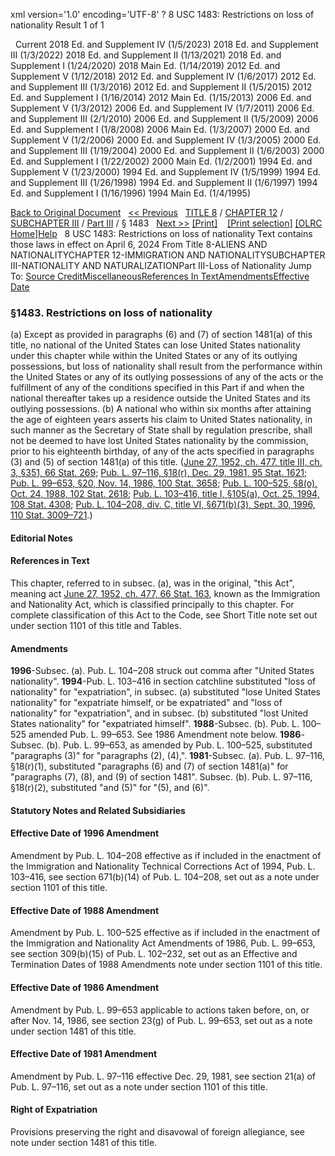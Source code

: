 xml version='1.0' encoding='UTF-8' ?
8 USC 1483: Restrictions on loss of nationality
 Result 1 of 1
 
  
  Current
2018 Ed. and Supplement IV (1/5/2023)
2018 Ed. and Supplement III (1/3/2022)
2018 Ed. and Supplement II (1/13/2021)
2018 Ed. and Supplement I (1/24/2020)
2018 Main Ed. (1/14/2019)
2012 Ed. and Supplement V (1/12/2018)
2012 Ed. and Supplement IV (1/6/2017)
2012 Ed. and Supplement III (1/3/2016)
2012 Ed. and Supplement II (1/5/2015)
2012 Ed. and Supplement I (1/16/2014)
2012 Main Ed. (1/15/2013)
2006 Ed. and Supplement V (1/3/2012)
2006 Ed. and Supplement IV (1/7/2011)
2006 Ed. and Supplement III (2/1/2010)
2006 Ed. and Supplement II (1/5/2009)
2006 Ed. and Supplement I (1/8/2008)
2006 Main Ed. (1/3/2007)
2000 Ed. and Supplement V (1/2/2006)
2000 Ed. and Supplement IV (1/3/2005)
2000 Ed. and Supplement III (1/19/2004)
2000 Ed. and Supplement II (1/6/2003)
2000 Ed. and Supplement I (1/22/2002)
2000 Main Ed. (1/2/2001)
1994 Ed. and Supplement V (1/23/2000)
1994 Ed. and Supplement IV (1/5/1999)
1994 Ed. and Supplement III (1/26/1998)
1994 Ed. and Supplement II (1/6/1997)
1994 Ed. and Supplement I (1/16/1996)
1994 Main Ed. (1/4/1995)
  
 
  
[Back to Original Document](/view.xhtml;jsessionid=7D6C666C59B32C27CF0664163824589D)
 
[<< Previous](#)
  
 [TITLE 8](/view.xhtml;jsessionid=7D6C666C59B32C27CF0664163824589D?req=granuleid%3AUSC-prelim-title8&saved=%7CZ3JhbnVsZWlkOlVTQy1wcmVsaW0tdGl0bGU4LXNlY3Rpb24xNDgz%7C%7C%7C0%7Cfalse%7Cprelim&edition=prelim) / [CHAPTER 12](/view.xhtml;jsessionid=7D6C666C59B32C27CF0664163824589D?req=granuleid%3AUSC-prelim-title8-chapter12&saved=%7CZ3JhbnVsZWlkOlVTQy1wcmVsaW0tdGl0bGU4LXNlY3Rpb24xNDgz%7C%7C%7C0%7Cfalse%7Cprelim&edition=prelim) / [SUBCHAPTER III](/view.xhtml;jsessionid=7D6C666C59B32C27CF0664163824589D?req=granuleid%3AUSC-prelim-title8-chapter12-subchapter3&saved=%7CZ3JhbnVsZWlkOlVTQy1wcmVsaW0tdGl0bGU4LXNlY3Rpb24xNDgz%7C%7C%7C0%7Cfalse%7Cprelim&edition=prelim) / [Part III](/view.xhtml;jsessionid=7D6C666C59B32C27CF0664163824589D?req=granuleid%3AUSC-prelim-title8-chapter12-subchapter3-part3&saved=%7CZ3JhbnVsZWlkOlVTQy1wcmVsaW0tdGl0bGU4LXNlY3Rpb24xNDgz%7C%7C%7C0%7Cfalse%7Cprelim&edition=prelim) / § 1483
  
 [Next >>](#)
[[Print]](#)
   
 [[Print selection]](#)
[[OLRC Home]](/browse.xhtml;jsessionid=7D6C666C59B32C27CF0664163824589D)[Help](/navHelp.xhtml;jsessionid=7D6C666C59B32C27CF0664163824589D)
 
8 USC 1483: Restrictions on loss of nationality
Text contains those laws in effect on April 6, 2024
From Title 8-ALIENS AND NATIONALITYCHAPTER 12-IMMIGRATION AND NATIONALITYSUBCHAPTER III-NATIONALITY AND NATURALIZATIONPart III-Loss of Nationality
Jump To: [Source Credit](#sourcecredit)[Miscellaneous](#miscellaneous-note)[References In Text](#referenceintext-note)[Amendments](#amendment-note)[Effective Date](#effectivedate-amendment-note)
### §1483. Restrictions on loss of nationality
(a) Except as provided in paragraphs (6) and (7) of section 1481(a) of this title, no national of the United States can lose United States nationality under this chapter while within the United States or any of its outlying possessions, but loss of nationality shall result from the performance within the United States or any of its outlying possessions of any of the acts or the fulfillment of any of the conditions specified in this Part if and when the national thereafter takes up a residence outside the United States and its outlying possessions.
(b) A national who within six months after attaining the age of eighteen years asserts his claim to United States nationality, in such manner as the Secretary of State shall by regulation prescribe, shall not be deemed to have lost United States nationality by the commission, prior to his eighteenth birthday, of any of the acts specified in paragraphs (3) and (5) of section 1481(a) of this title.
([June 27, 1952, ch. 477, title III, ch. 3, §351, 66 Stat. 269](/statviewer.htm?volume=66&page=269); [Pub. L. 97–116, §18(r), Dec. 29, 1981, 95 Stat. 1621](/statviewer.htm?volume=95&page=1621); [Pub. L. 99–653, §20, Nov. 14, 1986, 100 Stat. 3658](/statviewer.htm?volume=100&page=3658); [Pub. L. 100–525, §8(o), Oct. 24, 1988, 102 Stat. 2618](/statviewer.htm?volume=102&page=2618); [Pub. L. 103–416, title I, §105(a), Oct. 25, 1994, 108 Stat. 4308](/statviewer.htm?volume=108&page=4308); [Pub. L. 104–208, div. C, title VI, §671(b)(3), Sept. 30, 1996, 110 Stat. 3009–721](/statviewer.htm?volume=110&page=3009-721).)
  
#### **Editorial Notes**
#### References in Text
This chapter, referred to in subsec. (a), was in the original, "this Act", meaning act [June 27, 1952, ch. 477, 66 Stat. 163](/statviewer.htm?volume=66&page=163), known as the Immigration and Nationality Act, which is classified principally to this chapter. For complete classification of this Act to the Code, see Short Title note set out under section 1101 of this title and Tables.
#### Amendments
**1996**-Subsec. (a). Pub. L. 104–208 struck out comma after "United States nationality".
**1994**-Pub. L. 103–416 in section catchline substituted "loss of nationality" for "expatriation", in subsec. (a) substituted "lose United States nationality" for "expatriate himself, or be expatriated" and "loss of nationality" for "expatriation", and in subsec. (b) substituted "lost United States nationality" for "expatriated himself".
**1988**-Subsec. (b). Pub. L. 100–525 amended Pub. L. 99–653. See 1986 Amendment note below.
**1986**-Subsec. (b). Pub. L. 99–653, as amended by Pub. L. 100–525, substituted "paragraphs (3)" for "paragraphs (2), (4),".
**1981**-Subsec. (a). Pub. L. 97–116, §18(r)(1), substituted "paragraphs (6) and (7) of section 1481(a)" for "paragraphs (7), (8), and (9) of section 1481".
Subsec. (b). Pub. L. 97–116, §18(r)(2), substituted "and (5)" for "(5), and (6)".
  
#### **Statutory Notes and Related Subsidiaries**
#### Effective Date of 1996 Amendment
Amendment by Pub. L. 104–208 effective as if included in the enactment of the Immigration and Nationality Technical Corrections Act of 1994, Pub. L. 103–416, see section 671(b)(14) of Pub. L. 104–208, set out as a note under section 1101 of this title.
#### Effective Date of 1988 Amendment
Amendment by Pub. L. 100–525 effective as if included in the enactment of the Immigration and Nationality Act Amendments of 1986, Pub. L. 99–653, see section 309(b)(15) of Pub. L. 102–232, set out as an Effective and Termination Dates of 1988 Amendments note under section 1101 of this title.
#### Effective Date of 1986 Amendment
Amendment by Pub. L. 99–653 applicable to actions taken before, on, or after Nov. 14, 1986, see section 23(g) of Pub. L. 99–653, set out as a note under section 1481 of this title.
#### Effective Date of 1981 Amendment
Amendment by Pub. L. 97–116 effective Dec. 29, 1981, see section 21(a) of Pub. L. 97–116, set out as a note under section 1101 of this title.
#### Right of Expatriation
Provisions preserving the right and disavowal of foreign allegiance, see note under section 1481 of this title.
